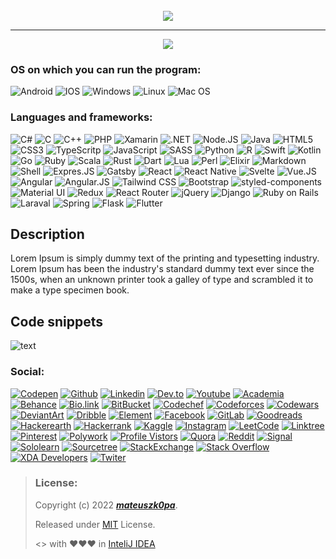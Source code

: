 <div align="center">
    <br>
    <img src="https://user-images.githubusercontent.com/91031647/176472384-1a6bfd11-195d-4681-bcde-c6030b096fb6.png">
</div>

---

<div align="center">
    <a href="https://github.com/mateuszk0pa">
        <img src="https://img.shields.io/badge/README%20by:-mateuszk0pa-success?style=for-the-badge&logo=github"> <!--If you use this template I will be grateful for add this badge-->
    </a>
</div>

### OS on which you can run the program:
![Android](https://img.shields.io/badge/Android-3DDC84?style=for-the-badge&logo=android&logoColor=white)
![IOS](https://img.shields.io/badge/iOS-000000?style=for-the-badge&logo=ios&logoColor=white)
![Windows](https://img.shields.io/badge/Windows-0078D6?style=for-the-badge&logo=windows&logoColor=white)
![Linux](https://img.shields.io/badge/Linux-FCC624?style=for-the-badge&logo=linux&logoColor=black)
![Mac OS](https://img.shields.io/badge/mac%20os-000000?style=for-the-badge&logo=apple&logoColor=white)

### Languages and frameworks:
![C#](https://img.shields.io/badge/C%23-239120?style=for-the-badge&logo=c-sharp&logoColor=white)
![C](https://img.shields.io/badge/C-00599C?style=for-the-badge&logo=c&logoColor=white)
![C++](https://img.shields.io/badge/C%2B%2B-00599C?style=for-the-badge&logo=c%2B%2B&logoColor=white)
![PHP](https://img.shields.io/badge/PHP-777BB4?style=for-the-badge&logo=php&logoColor=white)
![Xamarin](https://img.shields.io/badge/Xamarin-3498DB?style=for-the-badge&logo=xamarin&logoColor=white)
![.NET](https://img.shields.io/badge/.NET-5C2D91?style=for-the-badge&logo=.net&logoColor=white)
![Node.JS](https://img.shields.io/badge/Node.js-43853D?style=for-the-badge&logo=node.js&logoColor=white)
![Java](https://img.shields.io/badge/Java-ED8B00?style=for-the-badge&logo=java&logoColor=white)
![HTML5](https://img.shields.io/badge/HTML5-E34F26?style=for-the-badge&logo=html5&logoColor=white)
![CSS3](https://img.shields.io/badge/CSS3-1572B6?style=for-the-badge&logo=css3&logoColor=white)
![TypeScritp](https://img.shields.io/badge/TypeScript-007ACC?style=for-the-badge&logo=typescript&logoColor=white)
![JavaScript](https://img.shields.io/badge/JavaScript-323330?style=for-the-badge&logo=javascript&logoColor=F7DF1E)
![SASS](https://img.shields.io/badge/Sass-CC6699?style=for-the-badge&logo=sass&logoColor=white)
![Python](https://img.shields.io/badge/Python-14354C?style=for-the-badge&logo=python&logoColor=white)
![R](https://img.shields.io/badge/R-276DC3?style=for-the-badge&logo=r&logoColor=white)
![Swift](https://img.shields.io/badge/Swift-FA7343?style=for-the-badge&logo=swift&logoColor=white)
![Kotlin](https://img.shields.io/badge/Kotlin-0095D5?&style=for-the-badge&logo=kotlin&logoColor=white)
![Go](https://img.shields.io/badge/Go-00ADD8?style=for-the-badge&logo=go&logoColor=white)
![Ruby](https://img.shields.io/badge/Ruby-CC342D?style=for-the-badge&logo=ruby&logoColor=white)
![Scala](https://img.shields.io/badge/Scala-DC322F?style=for-the-badge&logo=scala&logoColor=white)
![Rust](https://img.shields.io/badge/Rust-000000?style=for-the-badge&logo=rust&logoColor=white)
![Dart](https://img.shields.io/badge/Dart-0175C2?style=for-the-badge&logo=dart&logoColor=white)
![Lua](https://img.shields.io/badge/Lua-2C2D72?style=for-the-badge&logo=lua&logoColor=white)
![Perl](https://img.shields.io/badge/Perl-39457E?style=for-the-badge&logo=perl&logoColor=white)
![Elixir](https://img.shields.io/badge/Elixir-4B275F?style=for-the-badge&logo=elixir&logoColor=white)
![Markdown](https://img.shields.io/badge/Markdown-000000?style=for-the-badge&logo=markdown&logoColor=white)
![Shell](https://img.shields.io/badge/Shell_Script-121011?style=for-the-badge&logo=gnu-bash&logoColor=white)
![Expres.JS](https://img.shields.io/badge/Express.js-404D59?style=for-the-badge)
![Gatsby](https://img.shields.io/badge/Gatsby-663399?style=for-the-badge&logo=gatsby&logoColor=white)
![React](https://img.shields.io/badge/React-20232A?style=for-the-badge&logo=react&logoColor=61DAFB)
![React Native](https://img.shields.io/badge/React_Native-20232A?style=for-the-badge&logo=react&logoColor=61DAFB)
![Svelte](https://img.shields.io/badge/Svelte-4A4A55?style=for-the-badge&logo=svelte&logoColor=FF3E00)
![Vue.JS](https://img.shields.io/badge/Vue.js-35495E?style=for-the-badge&logo=vue.js&logoColor=4FC08D)
![Angular](https://img.shields.io/badge/Angular-DD0031?style=for-the-badge&logo=angular&logoColor=white)
![Angular.JS](https://img.shields.io/badge/AngularJS-E23237?style=for-the-badge&logo=angularjs&logoColor=white)
![Tailwind CSS](https://img.shields.io/badge/Tailwind_CSS-38B2AC?style=for-the-badge&logo=tailwind-css&logoColor=white)
![Bootstrap](https://img.shields.io/badge/Bootstrap-563D7C?style=for-the-badge&logo=bootstrap&logoColor=white)
![styled-components](https://img.shields.io/badge/styled--components-DB7093?style=for-the-badge&logo=styled-components&logoColor=white)
![Material UI](https://img.shields.io/badge/Material--UI-0081CB?style=for-the-badge&logo=material-ui&logoColor=white)
![Redux](https://img.shields.io/badge/Redux-593D88?style=for-the-badge&logo=redux&logoColor=white)
![React Router](https://img.shields.io/badge/React_Router-CA4245?style=for-the-badge&logo=react-router&logoColor=white)
![jQuery](https://img.shields.io/badge/jQuery-0769AD?style=for-the-badge&logo=jquery&logoColor=white)
![Django](https://img.shields.io/badge/Django-092E20?style=for-the-badge&logo=django&logoColor=white)
![Ruby on Rails](https://img.shields.io/badge/Ruby_on_Rails-CC0000?style=for-the-badge&logo=ruby-on-rails&logoColor=white)
![Laraval](https://img.shields.io/badge/Laravel-FF2D20?style=for-the-badge&logo=laravel&logoColor=white)
![Spring](https://img.shields.io/badge/Spring-6DB33F?style=for-the-badge&logo=spring&logoColor=white)
![Flask](https://img.shields.io/badge/Flask-000000?style=for-the-badge&logo=flask&logoColor=white)
![Flutter](https://img.shields.io/badge/Flutter-02569B?style=for-the-badge&logo=flutter&logoColor=white)

## Description
Lorem Ipsum is simply dummy text of the printing and typesetting industry. Lorem Ipsum has been the industry's standard dummy text ever since the 1500s, when an unknown printer took a galley of type and scrambled it to make a type specimen book.

## Code snippets
<!-- Sites to make code snippets:
    - https://carbon.now.sh/ (my favorite)
    - https://codeimg.io/
    - https://codekeep.io/
    - https://ray.so/
    - https://marketplace.visualstudio.com/items?itemName=adpyke.codesnap
    - http://instaco.de/
-->
![text](https://user-images.githubusercontent.com/91031647/175997831-cc466c2b-b454-46d3-a196-6f25192444f7.png)

### Social:
[![Codepen](https://img.shields.io/badge/Codepen-000000?style=for-the-badge&logo=codepen&logoColor=white)]()
[![Github](https://img.shields.io/badge/GitHub-100000?style=for-the-badge&logo=github&logoColor=white)]()
[![Linkedin](https://img.shields.io/badge/LinkedIn-0077B5?style=for-the-badge&logo=linkedin&logoColor=white)]()
[![Dev.to](https://img.shields.io/badge/dev.to-0A0A0A?style=for-the-badge&logo=devdotto&logoColor=white)]()
[![Youtube](https://img.shields.io/badge/YouTube-FF0000?style=for-the-badge&logo=youtube&logoColor=white)]()
[![Academia](https://img.shields.io/badge/Academia-fff?style=for-the-badge&logo=academia&logoColor=black)]()
[![Behance](https://img.shields.io/badge/-Behance-blue?style=for-the-badge&logo=behance&logoColor=white)]()
[![Bio.link](https://img.shields.io/badge/bio.link-000000%7D?style=for-the-badge&logo=biolink&logoColor=white)]()
[![BitBucket](https://img.shields.io/badge/Bitbucket-0747a6?style=for-the-badge&logo=bitbucket&logoColor=white)]()
[![Codechef](https://img.shields.io/badge/Codechef-%23B92B27.svg?&style=for-the-badge&logo=Codechef&logoColor=white)]()
[![Codeforces](https://img.shields.io/badge/Codeforces-445f9d?style=for-the-badge&logo=Codeforces&logoColor=white)]()
[![Codewars](https://img.shields.io/badge/Codewars-B1361E?style=for-the-badge&logo=Codewars&logoColor=white)]()
[![DeviantArt](https://img.shields.io/badge/DeviantArt-05CC47?style=for-the-badge&logo=deviantart&logoColor=white)]()
[![Dribble](https://img.shields.io/badge/Dribbble-EA4C89?style=for-the-badge&logo=dribbble&logoColor=white)]()
[![Element](https://img.shields.io/badge/Element-0DBD8B?style=for-the-badge&logo=element&logoColor=white)]()
[![Facebook](https://img.shields.io/badge/Facebook-1877F2?style=for-the-badge&logo=facebook&logoColor=white)]()
[![GitLab](https://img.shields.io/badge/GitLab-330F63?style=for-the-badge&logo=gitlab&logoColor=white)]()
[![Goodreads](https://img.shields.io/badge/Goodreads-372213?style=for-the-badge&logo=goodreads&logoColor=white)]()
[![Hackerearth](https://img.shields.io/badge/HackerEarth-%232C3454.svg?&style=for-the-badge&logo=HackerEarth&logoColor=Blue)]()
[![Hackerrank](https://img.shields.io/badge/-Hackerrank-2EC866?style=for-the-badge&logo=HackerRank&logoColor=white)]()
[![Kaggle](https://img.shields.io/badge/Kaggle-20BEFF?style=for-the-badge&logo=Kaggle&logoColor=white)]()
[![Instagram](https://img.shields.io/badge/Instagram-E4405F?style=for-the-badge&logo=instagram&logoColor=white)]()
[![LeetCode](https://img.shields.io/badge/-LeetCode-FFA116?style=for-the-badge&logo=LeetCode&logoColor=black)]()
[![Linktree](https://img.shields.io/badge/linktree-39E09B?style=for-the-badge&logo=linktree&logoColor=white)]()
[![Pinterest](https://img.shields.io/badge/Pinterest-%23E60023.svg?&style=for-the-badge&logo=Pinterest&logoColor=white)]()
[![Polywork](https://img.shields.io/badge/polywork-543DE0?style=for-the-badge&logo=polywork&logoColor=white)]()
[![Profile Vistors](https://img.shields.io/badge/Profile%20Visitors-172B4D?style=for-the-badge&logo=Opsgenie&logoColor=white)]()
[![Quora](https://img.shields.io/badge/Quora-%23B92B27.svg?&style=for-the-badge&logo=Quora&logoColor=white)]()
[![Reddit](https://img.shields.io/badge/Reddit-FF4500?style=for-the-badge&logo=reddit&logoColor=white)]()
[![Signal](https://img.shields.io/badge/Signal-3A76F0?style=for-the-badge&logo=signal&logoColor=white)]()
[![Sololearn](https://img.shields.io/badge/-Sololearn-3a464b?style=for-the-badge&logo=Sololearn&logoColor=white)]()
[![Sourcetree](https://img.shields.io/badge/Sourcetree-0052CC?style=for-the-badge&logo=Sourcetree&logoColor=white)]()
[![StackExchange](https://img.shields.io/badge/StackExchange-%23ffffff.svg?&style=for-the-badge&logo=StackExchange&logoColor=white)]()
[![Stack Overflow](https://img.shields.io/badge/Stack_Overflow-FE7A16?style=for-the-badge&logo=stack-overflow&logoColor=white)]()
[![XDA Developers](https://img.shields.io/badge/xda%20developers-2DAAE9?style=for-the-badge&logo=xda-developers&logoColor=white)]()
[![Twiter](https://img.shields.io/badge/Twitter-1DA1F2?style=for-the-badge&logo=twitter&logoColor=white)]()

> ### License:
> Copyright (c) 2022 ***[mateuszk0pa](https://github.com/mateuszk0pa)***.
>
> Released under [MIT](https://choosealicense.com/licenses/mit/) License.
>
> <> with ❤❤❤ in [InteliJ IDEA](https://www.jetbrains.com/idea/)
